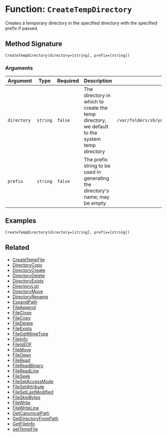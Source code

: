 [comment]: # (Note: This documentation is generated dynamically in the build process.  To modify the contents, change the javadoc on the _invoke method of the BIF class)

# Function: `CreateTempDirectory`

Creates a temporary directory in the specified directory with the specified prefix if passed.

## Method Signature
```
CreateTempDirectory(directory=[string], prefix=[string])
```
### Arguments

| Argument | Type | Required | Description | Default |
|----------|------|----------|-------------|---------|
| `directory` | `string` | `false` | The directory in which to create the temp directory, we default to the system temp directory | `/var/folders/sh/yq09rnbj48764cvf2k4nhcxh0000gn/T/` |
| `prefix` | `string` | `false` | The prefix string to be used in generating the directory's name; may be empty |  |

## Examples

```
CreateTempDirectory(directory=[string], prefix=[string])
```

## Related
  * [CreateTempFile](CreateTempFile.md)
  * [DirectoryCopy](DirectoryCopy.md)
  * [DirectoryCreate](DirectoryCreate.md)
  * [DirectoryDelete](DirectoryDelete.md)
  * [DirectoryExists](DirectoryExists.md)
  * [DirectoryList](DirectoryList.md)
  * [DirectoryMove](DirectoryMove.md)
  * [DirectoryRename](DirectoryRename.md)
  * [ExpandPath](ExpandPath.md)
  * [FileAppend](FileAppend.md)
  * [FileClose](FileClose.md)
  * [FileCopy](FileCopy.md)
  * [FileDelete](FileDelete.md)
  * [FileExists](FileExists.md)
  * [FileGetMimeType](FileGetMimeType.md)
  * [FileInfo](FileInfo.md)
  * [FileIsEOF](FileIsEOF.md)
  * [FileMove](FileMove.md)
  * [FileOpen](FileOpen.md)
  * [FileRead](FileRead.md)
  * [FileReadBinary](FileReadBinary.md)
  * [FileReadLine](FileReadLine.md)
  * [FileSeek](FileSeek.md)
  * [FileSetAccessMode](FileSetAccessMode.md)
  * [FileSetAttribute](FileSetAttribute.md)
  * [FileSetLastModified](FileSetLastModified.md)
  * [FileSkipBytes](FileSkipBytes.md)
  * [FileWrite](FileWrite.md)
  * [FileWriteLine](FileWriteLine.md)
  * [GetCanonicalPath](GetCanonicalPath.md)
  * [GetDirectoryFromPath](GetDirectoryFromPath.md)
  * [GetFileInfo](GetFileInfo.md)
  * [getTempFile](getTempFile.md)
